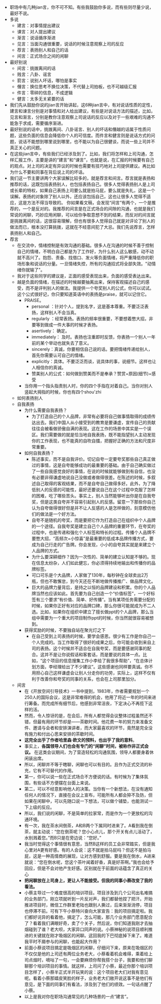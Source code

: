 - 职场中有几种jian言，你不可不知。有些我鼓励你多说，而有些则尽量少说，最好不说。
- 多说
    - 建言：对事情提出建议
    - 谏言：对人提出建议
    - 渐言：说话循序渐进
    - 见言：当面沟通很重要，说话的时候注意观察上司的反应
    - 荐言：表扬别人和自己的话
    - 间言：正式场合之间的闲聊
- 最好别说
    - 间言：挑拨离间的话
    - 贱言：八卦、谣言
    - 箭言：说别人坏话，哪怕是事实
    - 僭言：换位思考不换位决策，不代替上司拍板，也不可越级汇报
    - 件言：零碎的信息，不成逻辑
    - 健言：太多无关紧要的话
- 我们先从鼓励你说的jian言开始讲起，这6种jian言中，有对说话性质的定性，建言和谏言分别是对事情和对人给出建议，有些是对说话方法的描述，比如，见言和渐言，分别是教你注意观察上司说话的反应以及对于一些艰难的沟通不能急于求成，需要循序渐进。
- 最好别说的话中，挑拨离间、八卦谣言、别人的坏话和僭越的话属于性质问题，这些负面的信息会降低你个人的可信度。而件言和健言则是说话方式的问题，说话不能想到哪里说到哪里，也不能以为自己很健谈，而说一些上司并不真正关心的问题。
- 在这些jian言中，有些我们已经涉及到了。比如，我们将怎样和上司沟通，怎样汇报工作，主要是讲的“建言”和“谏言”，也就是说，在汇报的时候要有自己的观点。对上司的决定有异议的时候也需要有技巧地对上司提供建议。再比如为什么不要和同事在背后说上司的坏话。
- 我们这一节主要讲两个大家误解比较多的，就是荐言和间言。荐言就是表扬和推荐的话，这既包括表扬别人，也包括表扬自己。很多人觉得表扬别人是上司或长辈的特权，如果自己表扬上司要么就是拍马屁，要么就是失礼，这是一个误解。表扬的对象除了别人以外，还应该包括自己，这也让很多人觉得不适应，这是方法不得当导致的。 你如果看文稿，会发现“间言”有两个，一个是推荐的，一个是反对的。我推荐的间言是在正式场合的间隙的沟通，也就是我们常说的闲聊，巧妙应用闲聊，可以给你争取意想不到的结果，而反对的间言就是挑拨离间的话，这很容易理解，但也有很多人觉得自己就是对评论了别人的做法而已，根本没打算挑拨，这就在不经意间犯了大忌。我们先说荐言，怎样表扬别人和自己。
- 荐言
    - 在交流中，情绪控制是有效沟通的基础。很多人在沟通的时候不善于控制自己的情绪，不明白自己都是为了工作好，为什么别人这么敏感，动不动就不高兴了。抱怨、责备、找借口、发火等负面情绪，将严重降低你的职场形象和说话的分量。一旦情绪失控，所有的沟通招式将全部失效。"动情绪你就输了"。
    - 我对于这些同学的建议是，正面的感受表现出来，负面的感受表达出来。
    - 越是负面的情绪，在描述的时候越要抽离出来，保持客观描述自己的感受，而不是评判别人的做法。我提供一个夸奖别人的公式，你可以试试。这个公式很好记，你只要知道英语中的表扬是praise，就可以记住它。
        - PRAISE。
            - personal ：针对个人，提到名字，这是基本尊重。不要泛泛表扬，这样别人不会当真。
            - regularly ：经常表扬。表扬的频率很重要，不要想着憋大招，非要等到做成一件大事的时候才表扬。
            - asertively： 确定。
            - immediately： 及时。表扬也注重即时反馈，你表扬一个别人一年前的某个举动也就失去了意义。
            - sincerely：真诚，你要相信自己说的话。要把情绪传递给别人，首先你需要认可自己的情绪。
            - explicitly：具体。不要泛泛而谈，说具体的事，说细节。这样也让人相信你的真诚。
            - 赞美别人的公式：如何做到赞美而不是奉承？赞赏+原因(细节)+感受
        - 当你用一个指头指责别人时，你的四个手指在对着自己。当你对别人竖起大拇指的时候，你也有四个shou'zhi
    - 如何表扬别人
    - 自我表扬
        - 为什么需要自我表扬？
            - 为了打造自己的个人品牌，非常有必要将自己做事情取得的成绩传达出去。我们中国人从小接受到的教育是要谦虚，宣传自己的贡献往往会被看做骄傲自满的表现。这在工作的场景中其实是一个误区。我们需要做的就是恰当地自我表扬，既不能指望别人主动发现你的工作表现，也不能真的自吹自擂，把握好正确的方法和尺度非常重要。
        - 如何自我表扬？
            - 陈述事实，而不是自我评价。切记自夸一定要夸奖那些自己真正做过的事情，这是自夸能够成功的最重要的基础。由于自己确实做过了一些自我感觉良好的事情，在说的时候就能够做到有自信，也没有必要非得谦虚地说自己没做或者做得很差。在陈述的时候，多叙述自己取得的客观结果，而不是自夸自己做得多好。此外，为了降低别人的反感的可能性，最好还要说自己在这个过程中克服了怎样的困难，吃了哪些苦头。事实上，别人当然能够听出你是在自我夸奖，但是这类自夸并不容易引起别人的反感。留意一下那些你自己认为自夸做得很好但是并不让人反感的人是怎样做的，刻意模仿他们的做法是一个好方法。
            - 自夸不是随机的夸奖，而是要把它作为打造自己在组织中个人品牌的一个途径。自我夸奖是建立自己个人品牌的重要环节，在夸奖的过程中，也是传递和强化个人标签和特长的过程。传播个人品牌不要憋大招，“高频次+小惊喜”是最重要的低成本品牌传播方式，要成为自己行走的广告牌。你会发现，小小的自夸其实就是来建立个人品牌的方式。
            - 为什么要深耕细作？因为一次性的、简单的建立认知是不够的。现在信息太纷杂，人们如此健忘，你必须得持续地输出和传播你的品牌标签。
            - 可口可乐是个大品牌，人家做了130年，每秒钟在全球卖出2万瓶，但也不敢懈怠，到今天还在不断地做传播推广、做品牌文化。
            - 巨大的品牌力量背后，是持之以恒的品牌建设和积累。你的个人品牌当然也应该如此。首先要为自己创造一个“价值标签”，一个好标签有三个要求“有价值、简单、好传播”。当有某项任务需要分配的时候，如果你正好有对应的品牌口碑，那么你很可能就成为不二人选。比如，如果你在组织中建立了擅长做ppt的个人品牌，那么当组中需要为一个重大的项目制作ppt的时候，你当然就很容易被想到。
        - 获得奖励的时候，不要独自站在聚光灯之下
            - 在自己受到上司表扬的时候，要学会感恩。很少有工作是你自己一个人完成的。当工作取得了很好的成果之后，你可能会收到来自上司的表扬。这个时候并不适合在自我夸奖，而是要感谢同事的配合。这并不是让你说假话和客套话，而是要说的具体一点。比如，“这个项目的信息搜集工作小李给了我很多帮助”，“在总体计划方面，李经理给出了不少建议”。这些感谢也同样要真诚。你不用担心自己这样谦虚会让别人分走你的功劳，实际上，这样不仅有利于改善你和夸奖的同事的关系，也会在上司那里加分。
    - 间言
        - 在《开放空间引导技术》一书中提到，1983年，作者需要规划一个250人的国际会议，这是非常难得的机会，他用了将近一年的时间来进行筹备。而完成所有细节后，他感到非常沮丧，下定决心不再揽下这样的活。
        - 然而，令人惊讶的是，在会后，所有人都觉得会议整体过程虽然还不错，但最有用的环节却是——茶歇时间。他花费一年的努力来准备文件、邀请与会者和安排演讲者，而大家最喜欢的环节，竟然是完全没有施力和付出心思来安排的茶歇时间。
        - __这完全出乎了作者哈里森·欧文的预料，也出乎了我的意料__。
        - 事实上，__各国领导人们也会有专门的“闲聊”时间，被称作非正式会议。__ 在这类会议期间，为了营造轻松的沟通氛围，领导人都要身着休闲装出席。
        - 所以，闲聊并不等于瞎聊，闲聊也可以有目的。且作为正式交流的补充，它有不可替代的作用。
        - 第一，你可以说一些在正式场合不方便说的话。有时候为了集体氛围，有些话不方便摆在台面上来说。
        - 第二，可以不经意影响他人的决策。当你有一个新想法，在没有通知任何人的情况下，直接在会议上宣布，可能所有人都会猝不及防，但如果在闲聊中，可以先随口说一下想法，可以做个铺垫，也能测试一下上级的反应。
        - 所以，我们说的闲聊，不是简单的拉家常，而是作为一个更放松的沟通环境。
        - 有一次，我在茶水间倒茶，A和B两个下属同时进来了。A看到我在倒茶，就主动说：“您在倒茶呢？您小心点儿，那个开关有点儿活动了，水别溅着您。”而B只是在旁边说：“您好。”
        - 我当时觉得这个事情很有意思，当然B这样的员工会非常踏实，但是我心里对A更有好感。有的人会说：这不就是拍马屁吗？但这不是拍马屁，这是一种高情商的展现，让对方感到舒服。要是我在倒水，A进来就说：“您在倒水呢，您这个茶叶闻着好香，真是好茶啊。”我也会给予回应，但是不会对他产生好感。区别就在于前面的话蕴含了真正的关心
        - __把闲聊放在上司身上，更让人不能接受。但我的同事小蔡改变了我的看法。__
        - 小蔡主导过一个难度很高的培训项目。项目涉及到几个公司出名难搞的业务部门，刚立项就听到一片反对声，我们都替他捏了把汗。开始推进项目时，微信工作群里老陆也跟别人撕过，后来渐渐消停，项目也停滞不前。可有下午小蔡特兴奋向大家宣告：我的项目搞定啦。我们都好诧异的看着他，搞定了，怎么可能，那几个业务部门愿意配合了？看着我们满眼好奇，卖了个关子，然后说，你们知道我刚才去抽烟碰到了谁？老大呗，大家异口同声的说。小蔡神秘的说项目顺利推进的关键就在刚才吸烟区的闲聊。这回我的下巴彻底掉下来了。难道我平时不屑参与的闲聊，也能起大作用？
        - 前面小蔡说项目搞定是吸烟区的闲聊，仔细问下来，原来在吸烟区的不仅仅是他的上司还有两位业务老大，小蔡看着机会难得，乘着给上司点烟时，嘀咕了一句，一会要麻烦你帮我搭个台子，我要和他们聊聊那个培训项目的事情。就这样，上司问了小蔡，最近你那个培训项目怎样了，小蔡半正式半开玩笑的说：这个项目老大们对我有意见呢。看着小蔡那嬉皮笑脸的样子，业务老大们敞开说这事不是他们有意见，是下面的同事们有看法，涉及到了他们的绩效。一句话点醒了小蔡。
        - 以上是我对你在职场沟通常见的几种场景的一点“建言”。

